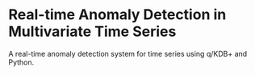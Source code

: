 # Real-time Anomaly Detection in Multivariate Time Series
A real-time anomaly detection system for time series using q/KDB+ and Python.
